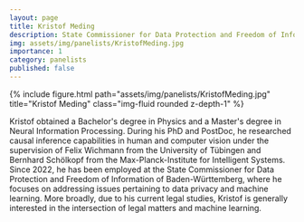 ```yaml
---
layout: page
title: Kristof Meding
description: State Commissioner for Data Protection and Freedom of Information
img: assets/img/panelists/KristofMeding.jpg
importance: 1
category: panelists
published: false
---
```


<div class="row justify-content-sm-center">
    <div class="col-sm-8 mt-3 mt-md-0">
        {% include figure.html path="assets/img/panelists/KristofMeding.jpg" title="Kristof Meding" class="img-fluid rounded z-depth-1" %}
    </div>
</div>

Kristof obtained a Bachelor's degree in Physics and a Master's degree in Neural Information Processing. During his PhD and PostDoc, he researched causal inference capabilities in human and computer vision under the supervision of Felix Wichmann from the University of Tübingen and Bernhard Schölkopf from the Max-Planck-Institute for Intelligent Systems. Since 2022, he has been employed at the State Commissioner for Data Protection and Freedom of Information of Baden-Württemberg, where he focuses on addressing issues pertaining to data privacy and machine learning. More broadly, due to his current legal studies, Kristof is generally interested in the intersection of legal matters and machine learning.
